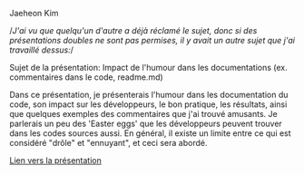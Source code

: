 Jaeheon Kim

/*J'ai vu que quelqu'un d'autre a déjà réclamé le sujet, donc si des présentations doubles ne sont pas permises, il y avait un autre sujet que j'ai travaillé dessus:*/

Sujet de la présentation: Impact de l'humour dans les documentations (ex. commentaires dans le code, readme.md)

Dans ce présentation, je présenterais l'humour dans les documentation du code, son impact sur les développeurs, le bon pratique, les résultats, ainsi que quelques exemples des commentaires que j'ai trouvé amusants. Je parlerais un peu des 'Easter eggs' que les développeurs peuvent trouver dans les codes sources aussi. En général, il existe un limite entre ce qui est considéré "drôle" et "ennuyant", et ceci sera abordé.

[Lien vers la présentation](https://docs.google.com/presentation/d/1NSPQ9OrAWOfoMvkyrhU-UluTDPx5R0NmfK2SrYayOzE/edit?usp=sharing)
